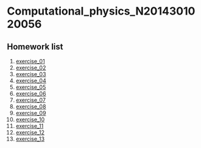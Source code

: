 # Computational_physics_N2014301020056

## Homework list
1. [exercise_01](null)
2. [exercise_02](https://github.com/whobuki/computational_physics_N2014301020056/blob/master/exercise_02.md)
3. [exercise_03](https://github.com/whobuki/computational_physics_N2014301020056/blob/master/exercise_03.md)
4. [exercise_04](https://github.com/whobuki/computational_physics_N2014301020056/blob/master/exercise_04.md)
5. [exercise_05](https://github.com/whobuki/computational_physics_N2014301020056/blob/master/Exercise%2005%20The%20Trajectory%20of%20a%20Cannon%20Shell.md)
6. [exercise_06]()
7. [exercise_07]()
8. [exercise_08]()
9. [exercise_09]()
10. [exercise_10]()
11. [exercise_11]()
12. [exercise_12]()
13. [exercise_13]()
